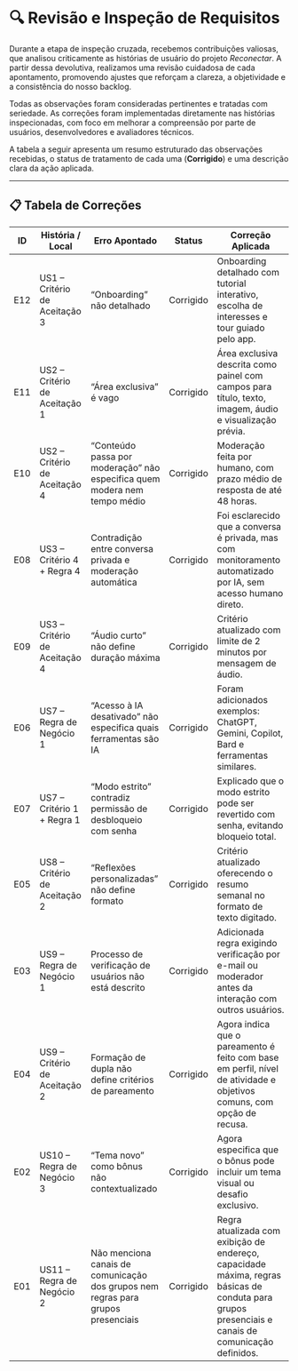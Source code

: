 # 🔍 Revisão e Inspeção de Requisitos

Durante a etapa de inspeção cruzada, recebemos contribuições valiosas, que analisou criticamente as histórias de usuário do projeto *Reconectar*. A partir dessa devolutiva, realizamos uma revisão cuidadosa de cada apontamento, promovendo ajustes que reforçam a clareza, a objetividade e a consistência do nosso backlog.

Todas as observações foram consideradas pertinentes e tratadas com seriedade. As correções foram implementadas diretamente nas histórias inspecionadas, com foco em melhorar a compreensão por parte de usuários, desenvolvedores e avaliadores técnicos.

A tabela a seguir apresenta um resumo estruturado das observações recebidas, o status de tratamento de cada uma (**Corrigido**) e uma descrição clara da ação aplicada.

---

## 📋 Tabela de Correções

| **ID** | **História / Local**        | **Erro Apontado**                                                                                     | **Status**     | **Correção Aplicada**                                                                                          |
|--------|-----------------------------|--------------------------------------------------------------------------------------------------------|----------------|------------------------------------------------------------------------------------------------------------------|
| E12    | US1 – Critério de Aceitação 3 | “Onboarding” não detalhado                                                                           |  Corrigido   | Onboarding detalhado com tutorial interativo, escolha de interesses e tour guiado pelo app.                      |
| E11    | US2 – Critério de Aceitação 1 | “Área exclusiva” é vago                                                                              | Corrigido   | Área exclusiva descrita como painel com campos para título, texto, imagem, áudio e visualização prévia. |
| E10    | US2 – Critério de Aceitação 4 | “Conteúdo passa por moderação” não especifica quem modera nem tempo médio                            | Corrigido   | Moderação feita por humano, com prazo médio de resposta de até 48 horas.                              |
| E08    | US3 – Critério 4 + Regra 4  | Contradição entre conversa privada e moderação automática                                            | Corrigido   | Foi esclarecido que a conversa é privada, mas com monitoramento automatizado por IA, sem acesso humano direto.   |
| E09    | US3 – Critério de Aceitação 4 | “Áudio curto” não define duração máxima                                                              | Corrigido   | Critério atualizado com limite de 2 minutos por mensagem de áudio.                                              |
| E06    | US7 – Regra de Negócio 1    | “Acesso à IA desativado” não especifica quais ferramentas são IA                                      | Corrigido   | Foram adicionados exemplos: ChatGPT, Gemini, Copilot, Bard e ferramentas similares.                              |
| E07    | US7 – Critério 1 + Regra 1  | “Modo estrito” contradiz permissão de desbloqueio com senha                                          | Corrigido   | Explicado que o modo estrito pode ser revertido com senha, evitando bloqueio total.     |
| E05    | US8 – Critério de Aceitação 2 | “Reflexões personalizadas” não define formato                                                        | Corrigido   | Critério atualizado oferecendo o resumo semanal no formato de texto digitado.                 |
| E03    | US9 – Regra de Negócio 1    | Processo de verificação de usuários não está descrito                                                 | Corrigido   | Adicionada regra exigindo verificação por e-mail ou moderador antes da interação com outros usuários.            |
| E04    | US9 – Critério de Aceitação 2 | Formação de dupla não define critérios de pareamento                                                 | Corrigido   | Agora indica que o pareamento é feito com base em perfil, nível de atividade e objetivos comuns, com opção de recusa. |
| E02    | US10 – Regra de Negócio 3   | “Tema novo” como bônus não contextualizado                                                            | Corrigido   | Agora especifica que o bônus pode incluir um tema visual ou desafio exclusivo. |
| E01    | US11 – Regra de Negócio 2   | Não menciona canais de comunicação dos grupos nem regras para grupos presenciais                      | Corrigido   | Regra atualizada com exibição de endereço, capacidade máxima, regras básicas de conduta para grupos presenciais e canais de comunicação definidos. |

